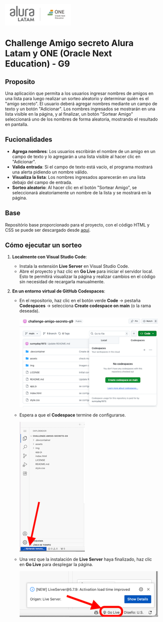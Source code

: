 ![Alura + One](./img/aluraOne.png)
# Challenge Amigo secreto Alura Latam y ONE (Oracle Next Education) - G9

Proposito
---
Una aplicación que permita a los usuarios ingresar nombres de amigos en una lista para luego realizar un sorteo aleatorio y determinar quién es el "amigo secreto".
El usuario deberá agregar nombres mediante un campo de texto y un botón "Adicionar". Los nombres ingresados se mostrarán en una lista visible en la página, y al finalizar, un botón "Sortear Amigo" seleccionará uno de los nombres de forma aleatoria, mostrando el resultado en pantalla.

Fucionalidades
---
- **Agrega nombres**: Los usuarios escribirán el nombre de un amigo en un campo de texto y lo agregarán a una lista visible al hacer clic en "Adicionar".
- **Valida entrada**: Si el campo de texto está vacío, el programa mostrará una alerta pidiendo un nombre válido.
- **Visualiza la lista**: Los nombres ingresados aparecerán en una lista debajo del campo de entrada.
- **Sorteo aleatorio**: Al hacer clic en el botón "Sortear Amigo", se seleccionará aleatoriamente un nombre de la lista y se mostrará en la página.

Base
---
Repositório base proporcionado para el proyecto, con el código HTML y CSS se puede ser descargado desde [aquí](https://github.com/Oracle-Next-Education/challenge-amigo-secreto_esp).

## Cómo ejecutar un sorteo

1. **Localmente con Visual Studio Code**:
   - Instala la extensión **Live Server** en Visual Studio Code.
   - Abre el proyecto y haz clic en **Go Live** para iniciar el servidor local. Esto te permitirá visualizar la página y realizar cambios en el código sin necesidad de recargarla manualmente.

2. **En un entorno virtual de GitHub Codespaces**:
   - En el repositorio, haz clic en el botón verde **Code** → pestaña **Codespaces** → selecciona **Create codespace on main** (o la rama deseada).
     
     ![Codespace](./img/codeSpace.png)
   - Espera a que el **Codespace** termine de configurarse.
     
      ![Abriendo Codespace](./img/cargaRepositorio.png)
   - Una vez que la instalación de **Live Server** haya finalizado, haz clic en **Go Live** para desplegar la página.
     
      ![Go Live](./img/activarLiveServer.png)

